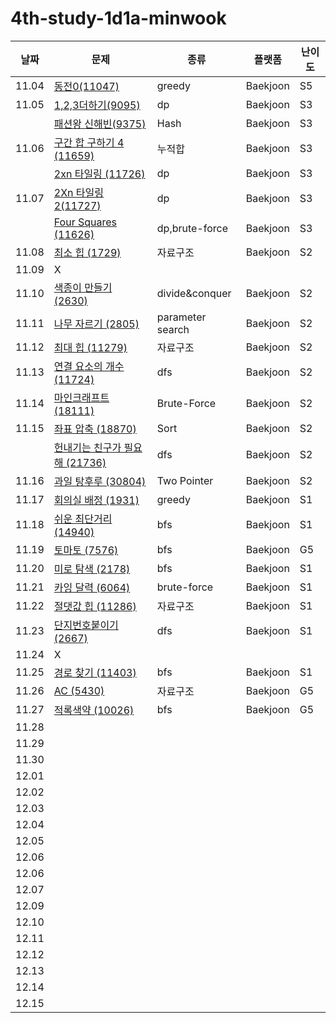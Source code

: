 # 4th-study-1d1a-minwook

| 날짜    | 문제   | 종류  | 플랫폼 | 난이도 |
|---------|--------|-------|--------|--------|
| 11.04 | [동전0(11047)](https://www.acmicpc.net/problem/11047) | greedy | Baekjoon | S5 |
| 11.05 | [1,2,3더하기(9095)](https://www.acmicpc.net/problem/9095) | dp | Baekjoon | S3 |
|       | [패션왕 신해빈(9375)](https://www.acmicpc.net/problem/9375) | Hash | Baekjoon | S3 |
| 11.06 | [구간 합 구하기 4 (11659)](https://www.acmicpc.net/problem/11659) | 누적합 | Baekjoon | S3 |
|       | [2xn 타일링 (11726)](https://www.acmicpc.net/problem/11659) | dp | Baekjoon | S3 |
| 11.07 | [2Xn 타일링 2(11727)](https://www.acmicpc.net/problem/11727) | dp | Baekjoon | S3 |
|       | [Four Squares (11626)](https://www.acmicpc.net/problem/11626) | dp,brute-force | Baekjoon | S3 |
| 11.08 | [최소 힙 (1729)](https://www.acmicpc.net/problem/1729) | 자료구조 | Baekjoon | S2 |
| 11.09 | X |  |  |  |
| 11.10 | [색종이 만들기 (2630)](https://www.acmicpc.net/problem/2630) | divide&conquer | Baekjoon | S2 |
| 11.11 | [나무 자르기 (2805)](https://www.acmicpc.net/problem/2805) | parameter search | Baekjoon | S2 |
| 11.12 | [최대 힙 (11279)](https://www.acmicpc.net/problem/11279) | 자료구조 | Baekjoon | S2 |
| 11.13 | [연결 요소의 개수 (11724)](https://www.acmicpc.net/problem/11724) | dfs | Baekjoon | S2 |
| 11.14 | [마인크래프트 (18111)](https://www.acmicpc.net/problem/18111) | Brute-Force | Baekjoon | S2 |
| 11.15 | [좌표 압축 (18870)](https://www.acmicpc.net/problem/18870) | Sort | Baekjoon | S2 |
|       | [헌내기는 친구가 필요해 (21736)](https://www.acmicpc.net/problem/21736) | dfs | Baekjoon | S2 |
| 11.16 | [과일 탕후루 (30804)](https://www.acmicpc.net/problem/30804) | Two Pointer | Baekjoon | S2 |
| 11.17 | [회의실 배정 (1931)](https://www.acmicpc.net/problem/1931) | greedy | Baekjoon | S1 |
| 11.18 | [쉬운 최단거리 (14940)](https://www.acmicpc.net/problem/14940) | bfs | Baekjoon | S1 |
| 11.19 | [토마토 (7576)](https://www.acmicpc.net/problem/7576) | bfs | Baekjoon | G5 |
| 11.20 | [미로 탐색 (2178)](https://www.acmicpc.net/problem/2178) | bfs | Baekjoon | S1 |
| 11.21 | [카잉 달력 (6064)](https://www.acmicpc.net/problem/6064) | brute-force | Baekjoon | S1 |
| 11.22 | [절댓값 힙 (11286)](https://www.acmicpc.net/problem/11286) | 자료구조 | Baekjoon | S1 |
| 11.23 | [단지번호붙이기 (2667)](https://www.acmicpc.net/problem/2667) | dfs | Baekjoon | S1 |
| 11.24 | X |  |  |  |
| 11.25 | [경로 찾기 (11403)](https://www.acmicpc.net/problem/11403) | bfs | Baekjoon | S1 |
| 11.26 | [AC (5430)](https://www.acmicpc.net/problem/5430) | 자료구조 | Baekjoon | G5 |
| 11.27 | [적록색약 (10026)](https://www.acmicpc.net/problem/10026) | bfs | Baekjoon | G5 |
| 11.28 |  |  |  |  |
| 11.29 |  |  |  |  |
| 11.30 |  |  |  |  |
| 12.01 |  |  |  |  |
| 12.02 |  |  |  |  |
| 12.03 |  |  |  |  |
| 12.04 |  |  |  |  |
| 12.05 |  |  |  |  |
| 12.06 |  |  |  |  |
| 12.06 |  |  |  |  |
| 12.07 |  |  |  |  |
| 12.09 |  |  |  |  |
| 12.10 |  |  |  |  |
| 12.11 |  |  |  |  |
| 12.12 |  |  |  |  |
| 12.13 |  |  |  |  |
| 12.14 |  |  |  |  |
| 12.15 |  |  |  |  |
